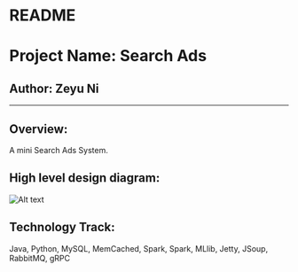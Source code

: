 # README #
# Project Name: Search Ads
## Author: Zeyu Ni
----------
## Overview:
A mini Search Ads System.

## High level design diagram:

![Alt text](https://bytebucket.org/zeyuni/realtimerunninglocationmonitoringsystem/raw/a2946ed8501638c3b5017bdc666b732af6cfff59/demoPictures/SystemDesign.png?token=3af37fa1b11a9b062221408411f8c6b2312c075b)

## Technology Track: 
Java, Python, MySQL, MemCached, Spark, Spark, MLlib, Jetty, JSoup, RabbitMQ, gRPC

